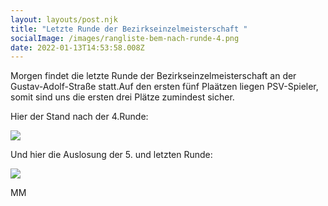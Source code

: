 ```yaml
---
layout: layouts/post.njk
title: "Letzte Runde der Bezirkseinzelmeisterschaft "
socialImage: /images/rangliste-bem-nach-runde-4.png
date: 2022-01-13T14:53:58.008Z
---
```

Morgen findet die letzte Runde der Bezirkseinzelmeisterschaft an der Gustav-Adolf-Straße statt.Auf den ersten fünf Plaätzen liegen PSV-Spieler, somit sind uns die ersten drei Plätze zumindest sicher.

Hier der Stand nach der 4.Runde:

![](/images/rangliste-bem-nach-runde-4.png)

Und hier die Auslosung der 5. und letzten Runde:

![](/images/auslosung-runde-5-bem-2122.png)

MM